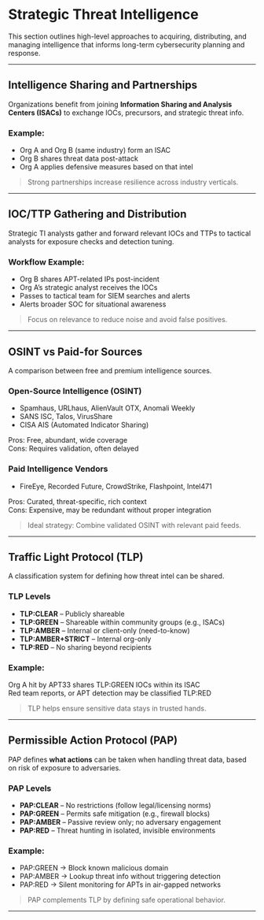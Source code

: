 # Strategic Threat Intelligence

This section outlines high-level approaches to acquiring, distributing, and managing intelligence that informs long-term cybersecurity planning and response.

---

## Intelligence Sharing and Partnerships

Organizations benefit from joining **Information Sharing and Analysis Centers (ISACs)** to exchange IOCs, precursors, and strategic threat info.

### Example:
- Org A and Org B (same industry) form an ISAC
- Org B shares threat data post-attack
- Org A applies defensive measures based on that intel

> Strong partnerships increase resilience across industry verticals.

---

## IOC/TTP Gathering and Distribution

Strategic TI analysts gather and forward relevant IOCs and TTPs to tactical analysts for exposure checks and detection tuning.

### Workflow Example:
- Org B shares APT-related IPs post-incident
- Org A’s strategic analyst receives the IOCs
- Passes to tactical team for SIEM searches and alerts
- Alerts broader SOC for situational awareness

> Focus on relevance to reduce noise and avoid false positives.

---

## OSINT vs Paid-for Sources

A comparison between free and premium intelligence sources.

### Open-Source Intelligence (OSINT)
- Spamhaus, URLhaus, AlienVault OTX, Anomali Weekly
- SANS ISC, Talos, VirusShare
- CISA AIS (Automated Indicator Sharing)

Pros: Free, abundant, wide coverage  
Cons: Requires validation, often delayed

### Paid Intelligence Vendors
- FireEye, Recorded Future, CrowdStrike, Flashpoint, Intel471

Pros: Curated, threat-specific, rich context  
Cons: Expensive, may be redundant without proper integration

> Ideal strategy: Combine validated OSINT with relevant paid feeds.

---

## Traffic Light Protocol (TLP)

A classification system for defining how threat intel can be shared.

### TLP Levels

- **TLP:CLEAR** – Publicly shareable
- **TLP:GREEN** – Shareable within community groups (e.g., ISACs)
- **TLP:AMBER** – Internal or client-only (need-to-know)
- **TLP:AMBER+STRICT** – Internal org-only
- **TLP:RED** – No sharing beyond recipients

### Example:
Org A hit by APT33 shares TLP:GREEN IOCs within its ISAC  
Red team reports, or APT detection may be classified TLP:RED

> TLP helps ensure sensitive data stays in trusted hands.

---

## Permissible Action Protocol (PAP)

PAP defines **what actions** can be taken when handling threat data, based on risk of exposure to adversaries.

### PAP Levels

- **PAP:CLEAR** – No restrictions (follow legal/licensing norms)
- **PAP:GREEN** – Permits safe mitigation (e.g., firewall blocks)
- **PAP:AMBER** – Passive review only; no adversary engagement
- **PAP:RED** – Threat hunting in isolated, invisible environments

### Example:
- PAP:GREEN → Block known malicious domain
- PAP:AMBER → Lookup threat info without triggering detection
- PAP:RED → Silent monitoring for APTs in air-gapped networks

> PAP complements TLP by defining safe operational behavior.

---

